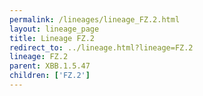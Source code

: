 ```yaml
---
permalink: /lineages/lineage_FZ.2.html
layout: lineage_page
title: Lineage FZ.2
redirect_to: ../lineage.html?lineage=FZ.2
lineage: FZ.2
parent: XBB.1.5.47
children: ['FZ.2']
---
```

